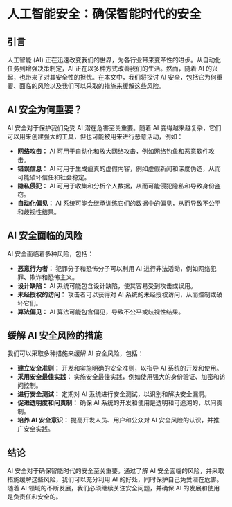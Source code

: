 # 人工智能安全：确保智能时代的安全

## 引言

人工智能 (AI) 正在迅速改变我们的世界，为各行业带来变革性的进步。从自动化任务到增强决策制定，AI 正在以多种方式改善我们的生活。然而，随着 AI 的兴起，也带来了对其安全性的担忧。在本文中，我们将探讨 AI 安全，包括它为何重要、面临的风险以及我们可以采取的措施来缓解这些风险。

## AI 安全为何重要？

AI 安全对于保护我们免受 AI 潜在危害至关重要。随着 AI 变得越来越复杂，它们可以用来创建强大的工具，但也可能被用来进行恶意活动，例如：

- **网络攻击：** AI 可用于自动化和放大网络攻击，例如网络钓鱼和恶意软件攻击。
- **错误信息：** AI 可用于生成逼真的虚假内容，例如虚假新闻和深度伪造，从而可能破坏信任和社会稳定。
- **隐私侵犯：** AI 可用于收集和分析个人数据，从而可能侵犯隐私和导致身份盗窃。
- **自动化偏见：** AI 系统可能会继承训练它们的数据中的偏见，从而导致不公平和歧视性结果。

## AI 安全面临的风险

AI 安全面临着多种风险，包括：

- **恶意行为者：** 犯罪分子和恐怖分子可以利用 AI 进行非法活动，例如网络犯罪、欺诈和恐怖主义。
- **设计缺陷：** AI 系统可能包含设计缺陷，使其容易受到攻击或误用。
- **未经授权的访问：** 攻击者可以获得对 AI 系统的未经授权访问，从而控制或破坏它们。
- **算法偏见：** AI 算法可能包含偏见，导致不公平或歧视性结果。

## 缓解 AI 安全风险的措施

我们可以采取多种措施来缓解 AI 安全风险，包括：

- **建立安全准则：** 开发和实施明确的安全准则，以指导 AI 系统的开发和使用。
- **采用安全最佳实践：** 实施安全最佳实践，例如使用强大的身份验证、加密和访问控制。
- **进行安全测试：** 定期对 AI 系统进行安全测试，以识别和解决安全漏洞。
- **促进透明度和问责制：** 确保 AI 系统的开发和使用是透明和可追溯的，以问责制。
- **培养 AI 安全意识：** 提高开发人员、用户和公众对 AI 安全风险的认识，并推广安全实践。

## 结论

AI 安全对于确保智能时代的安全至关重要。通过了解 AI 安全面临的风险，并采取措施缓解这些风险，我们可以充分利用 AI 的好处，同时保护自己免受潜在危害。随着 AI 领域的不断发展，我们必须继续关注安全问题，并确保 AI 的发展和使用是负责任和安全的。
